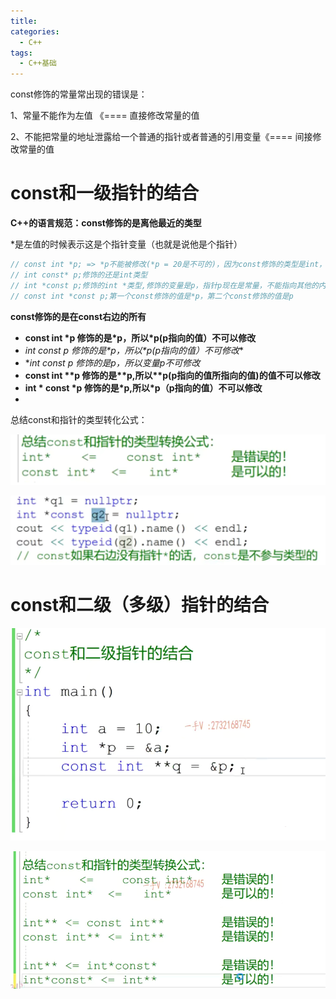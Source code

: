 ```yaml
---
title: 
categories:
  - C++
tags:
  - C++基础
---
```


const修饰的常量常出现的错误是：

1、常量不能作为左值 《==== 直接修改常量的值

2、不能把常量的地址泄露给一个普通的指针或者普通的引用变量《==== 间接修改常量的值

# const和一级指针的结合

**C++的语言规范：const修饰的是离他最近的类型**

*是左值的时候表示这是个指针变量（也就是说他是个指针）

```c++
// const int *p; => *p不能被修改(*p = 20是不可的)，因为const修饰的类型是int，所以const修饰的表达式是*p，所以*p不能被修改。但是p是可以修改的(p = &a 是可以的)===>所以p可以任意指向不同的int类型的内存，但是不能通过指针间接修改指向的内存的值
// int const* p;修饰的还是int类型
// int *const p;修饰的int *类型,修饰的变量是p，指针p现在是常量，不能指向其他的内存，但是可以通过指针解引用修改指向的内存的值
// const int *const p;第一个const修饰的值是*p，第二个const修饰的值是p
```

**const修饰的是在const右边的所有**

* **const int \*p 修饰的是\*p，所以\*p(p指向的值）不可以修改**
* **int const* p 修饰的是\*p，所以\*p(p指向的值）不可修改**
* **int *const p 修饰的是p，所以变量p不可修改**
* **const int \*\*p 修饰的是\*\*p,所以\*\*p(p指向的值所指向的值)的值不可以修改**
* **int \* const \*p 修饰的是\*p,所以*p（p指向的值）不可以修改**
* 

总结const和指针的类型转化公式：

![image-20230816222442152](../../assets/C_images/05掌握const和一二级指针的结合应用.assets/image-20230816222442152.png)

![image-20230816222431983](../../assets/C_images/05掌握const和一二级指针的结合应用.assets/image-20230816222431983.png)

# const和二级（多级）指针的结合

![image-20230816215744071](../../assets/C_images/05掌握const和一二级指针的结合应用.assets/image-20230816215744071.png)

![image-20230816221620692](../../assets/C_images/05掌握const和一二级指针的结合应用.assets/image-20230816221620692-16921953890631.png)